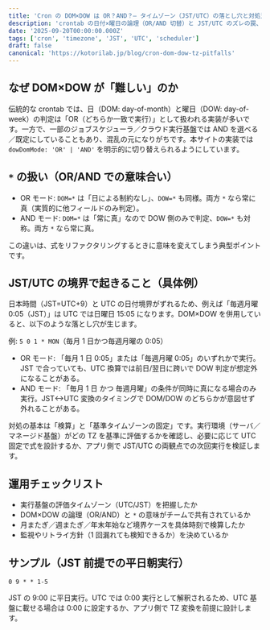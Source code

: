 ```yaml
---
title: 'Cron の DOM×DOW は OR？AND？— タイムゾーン（JST/UTC）の落とし穴と対処法'
description: 'crontab の日付×曜日の論理（OR/AND 切替）と JST/UTC のズレの罠、運用チェックリストまで。'
date: '2025-09-20T00:00:00.000Z'
tags: ['cron', 'timezone', 'JST', 'UTC', 'scheduler']
draft: false
canonical: 'https://kotorilab.jp/blog/cron-dom-dow-tz-pitfalls'
---
```


## なぜ DOM×DOW が「難しい」のか

伝統的な crontab では、日（DOM: day-of-month）と曜日（DOW: day-of-week）の判定は「OR（どちらか一致で実行）」として扱われる実装が多いです。一方で、一部のジョブスケジューラ／クラウド実行基盤では AND を選べる／既定にしていることもあり、混乱の元になりがちです。本サイトの実装では `dowDomMode: 'OR' | 'AND'` を明示的に切り替えられるようにしています。

## `*` の扱い（OR/AND での意味合い）

- OR モード: `DOM=*` は「日による制約なし」、`DOW=*` も同様。両方 `*` なら常に真（実質的に他フィールドのみ判定）。
- AND モード: `DOM=*` は「常に真」なので DOW 側のみで判定、`DOW=*` も対称。両方 `*` なら常に真。

この違いは、式をリファクタリングするときに意味を変えてしまう典型ポイントです。

## JST/UTC の境界で起きること（具体例）

日本時間（JST=UTC+9）と UTC の日付境界がずれるため、例えば「毎週月曜 0:05（JST）」は UTC では日曜日 15:05 になります。DOM×DOW を併用していると、以下のような落とし穴が生じます。

例: `5 0 1 * MON`（毎月 1 日かつ毎週月曜の 0:05）

- OR モード: 「毎月 1 日 0:05」または「毎週月曜 0:05」のいずれかで実行。JST で合っていても、UTC 換算では前日/翌日に跨いで DOW 判定が想定外になることがある。
- AND モード: 「毎月 1 日 かつ 毎週月曜」の条件が同時に真になる場合のみ実行。JST<->UTC 変換のタイミングで DOM/DOW のどちらかが意図せず外れることがある。

対処の基本は「検算」と「基準タイムゾーンの固定」です。実行環境（サーバ／マネージド基盤）がどの TZ を基準に評価するかを確認し、必要に応じて UTC 固定で式を設計するか、アプリ側で JST/UTC の両観点での次回実行を検証します。

## 運用チェックリスト

- 実行基盤の評価タイムゾーン（UTC/JST）を把握したか
- DOM×DOW の論理（OR/AND）と `*` の意味がチームで共有されているか
- 月またぎ／週またぎ／年末年始など境界ケースを具体時刻で検算したか
- 監視やリトライ方針（1 回漏れても検知できるか）を決めているか

## サンプル（JST 前提での平日朝実行）

```
0 9 * * 1-5
```

JST の 9:00 に平日実行。UTC では 0:00 実行として解釈されるため、UTC 基盤に載せる場合は 0:00 に設定するか、アプリ側で TZ 変換を前提に設計します。
